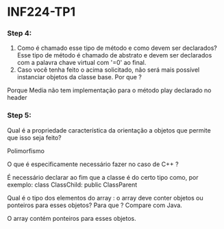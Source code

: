 # INF224-TP1

### Step 4:

1. Como é chamado esse tipo de método e como devem ser declarados?
   Esse tipo de método é chamado de abstrato e devem ser declarados com a palavra chave virtual com '=0' ao final.
2. Caso você tenha feito o acima solicitado, não será mais possível instanciar objetos da classe
   base. Por que ?

Porque Media não tem implementação para o método play declarado no header

### Step 5:

Qual é a propriedade característica da orientação a objetos que permite que isso seja
feito?

Polimorfismo

O que é especificamente necessário fazer no caso de C++ ?

É necessário declarar ao fim que a classe é do certo tipo como, por exemplo:  class ClassChild: public ClassParent

Qual é o tipo dos elementos do array : o array deve conter objetos ou ponteiros para
esses objetos? Para que ? Compare com Java.

O array contém ponteiros para esses objetos.
